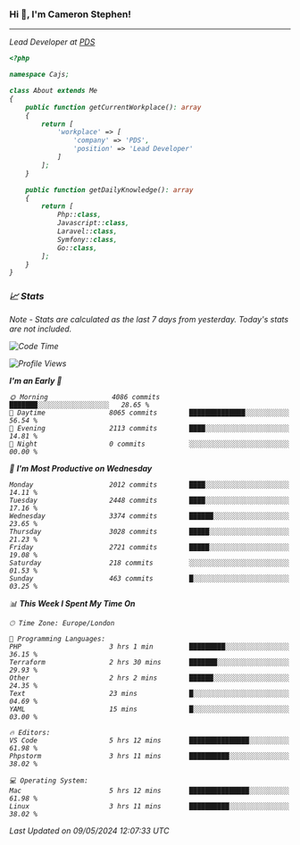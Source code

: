### Hi 👋, I'm Cameron Stephen!
<hr>
<p><em>Lead Developer at <a href="https://prindatasolutions.co.uk">PDS</a></p>


```php
<?php

namespace Cajs;

class About extends Me
{
    public function getCurrentWorkplace(): array
    {
        return [
            'workplace' => [
                'company' => 'PDS',
                'position' => 'Lead Developer'
            ]
        ];
    }

    public function getDailyKnowledge(): array
    {
        return [
            Php::class,
            Javascript::class,
            Laravel::class,
            Symfony::class,
            Go::class,
        ];
    }
}
```

### 📈 Stats
<p><em>Note - Stats are calculated as the last 7 days from yesterday. Today's stats are not included.</em></p>


<!--START_SECTION:waka-->
![Code Time](http://img.shields.io/badge/Code%20Time-3%2C805%20hrs%2019%20mins-blue)

![Profile Views](http://img.shields.io/badge/Profile%20Views-0-blue)

**I'm an Early 🐤** 

```text
🌞 Morning                4086 commits        ███████░░░░░░░░░░░░░░░░░░   28.65 % 
🌆 Daytime                8065 commits        ██████████████░░░░░░░░░░░   56.54 % 
🌃 Evening                2113 commits        ████░░░░░░░░░░░░░░░░░░░░░   14.81 % 
🌙 Night                  0 commits           ░░░░░░░░░░░░░░░░░░░░░░░░░   00.00 % 
```
📅 **I'm Most Productive on Wednesday** 

```text
Monday                   2012 commits        ████░░░░░░░░░░░░░░░░░░░░░   14.11 % 
Tuesday                  2448 commits        ████░░░░░░░░░░░░░░░░░░░░░   17.16 % 
Wednesday                3374 commits        ██████░░░░░░░░░░░░░░░░░░░   23.65 % 
Thursday                 3028 commits        █████░░░░░░░░░░░░░░░░░░░░   21.23 % 
Friday                   2721 commits        █████░░░░░░░░░░░░░░░░░░░░   19.08 % 
Saturday                 218 commits         ░░░░░░░░░░░░░░░░░░░░░░░░░   01.53 % 
Sunday                   463 commits         █░░░░░░░░░░░░░░░░░░░░░░░░   03.25 % 
```


📊 **This Week I Spent My Time On** 

```text
🕑︎ Time Zone: Europe/London

💬 Programming Languages: 
PHP                      3 hrs 1 min         █████████░░░░░░░░░░░░░░░░   36.15 % 
Terraform                2 hrs 30 mins       ███████░░░░░░░░░░░░░░░░░░   29.93 % 
Other                    2 hrs 2 mins        ██████░░░░░░░░░░░░░░░░░░░   24.35 % 
Text                     23 mins             █░░░░░░░░░░░░░░░░░░░░░░░░   04.69 % 
YAML                     15 mins             █░░░░░░░░░░░░░░░░░░░░░░░░   03.00 % 

🔥 Editors: 
VS Code                  5 hrs 12 mins       ███████████████░░░░░░░░░░   61.98 % 
Phpstorm                 3 hrs 11 mins       ██████████░░░░░░░░░░░░░░░   38.02 % 

💻 Operating System: 
Mac                      5 hrs 12 mins       ███████████████░░░░░░░░░░   61.98 % 
Linux                    3 hrs 11 mins       ██████████░░░░░░░░░░░░░░░   38.02 % 
```


 Last Updated on 09/05/2024 12:07:33 UTC
<!--END_SECTION:waka-->
